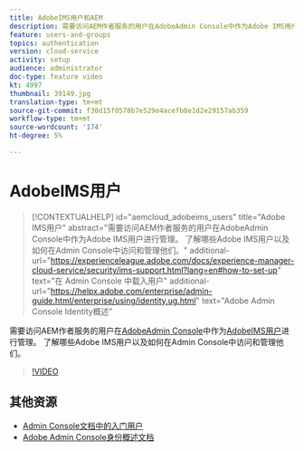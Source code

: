 ```yaml
---
title: AdobeIMS用户和AEM
description: 需要访问AEM作者服务的用户在AdobeAdmin Console中作为Adobe IMS用户进行管理。 了解哪些Adobe IMS用户以及如何在Admin Console中访问和管理他们。
feature: users-and-groups
topics: authentication
version: cloud-service
activity: setup
audience: administrator
doc-type: feature video
kt: 4997
thumbnail: 39149.jpg
translation-type: tm+mt
source-git-commit: f30d15f0578b7e529e4acefb8e1d2e29157ab359
workflow-type: tm+mt
source-wordcount: '174'
ht-degree: 5%

---
```



# AdobeIMS用户

>[!CONTEXTUALHELP]
>id="aemcloud_adobeims_users"
>title="Adobe IMS用户"
>abstract="需要访问AEM作者服务的用户在AdobeAdmin Console中作为Adobe IMS用户进行管理。 了解哪些Adobe IMS用户以及如何在Admin Console中访问和管理他们。"
>additional-url="https://experienceleague.adobe.com/docs/experience-manager-cloud-service/security/ims-support.html?lang=en#how-to-set-up" text="在 Admin Console 中载入用户"
>additional-url="https://helpx.adobe.com/enterprise/admin-guide.html/enterprise/using/identity.ug.html" text="Adobe Admin Console Identity概述"

需要访问AEM作者服务的用户在[AdobeAdmin Console](https://adminconsole.adobe.com)中作为[AdobeIMS用户](https://helpx.adobe.com/cn/enterprise/using/set-up-identity.html)进行管理。 了解哪些Adobe IMS用户以及如何在Admin Console中访问和管理他们。

>[!VIDEO](https://video.tv.adobe.com/v/39149/?quality=12&learn=on)

## 其他资源

+ [Admin Console文档中的入门用户](https://docs.adobe.com/content/help/en/experience-manager-cloud-service/security/ims-support.html#onboarding-users-in-admin-console)
+ [Adobe Admin Console身份概述文档](https://helpx.adobe.com/enterprise/using/identity.html)

